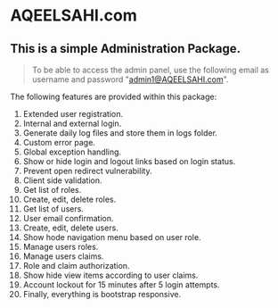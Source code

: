 # AQEELSAHI.com

## This is a simple Administration Package.

> To be able to access the admin panel, use the following email as username and password "admin1@AQEELSAHI.com".

The following features are provided within this package:

1. Extended user registration.
2. Internal and external login.
3. Generate daily log files and store them in logs folder.
4. Custom error page.
5. Global exception handling.
6. Show or hide login and logout links based on login status.
7. Prevent open redirect vulnerability.
8. Client side validation.
9. Get list of roles.
10. Create, edit, delete roles.
11. Get list of users.
12. User email confirmation.
13. Create, edit, delete users.
14. Show hode navigation menu based on user role.
15. Manage users roles.
16. Manage users claims.
17. Role and claim authorization.
18. Show hide view items according to user claims.
19. Account lockout for 15 minutes after 5 login attempts.
20. Finally, everything is bootstrap responsive.
